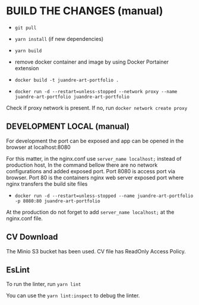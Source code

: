 # BUILD THE CHANGES (manual)

- `git pull`
- `yarn install` (if new dependencies)
- `yarn build`

- remove docker container and image by using Docker Portainer extension
- `docker build -t juandre-art-portfolio .`
- `docker run -d --restart=unless-stopped --network proxy --name juandre-art-portfolio juandre-art-portfolio`

Check if proxy network is present. If no, run `docker network create proxy`

## DEVELOPMENT LOCAL (manual)

For development the port can be exposed and app can be opened in the browser at localhost:8080

For this matter, in the nginx.conf use `server_name localhost;` instead of production host,
In the command bellow there are no network configurations and added exposed port.
Port 8080 is access port via browser. Port 80 is the containers nginx web server exposed port where nginx transfers the build site files

- `docker run -d --restart=unless-stopped --name juandre-art-portfolio -p 8080:80 juandre-art-portfolio`

At the production do not forget to add `server_name localhost;` at the nginx.conf file.

## CV Download

The Minio S3 bucket has been used. CV file has ReadOnly Access Policy.

## EsLint

To run the linter, run `yarn lint`

You can use the `yarn lint:inspect` to debug the linter.
